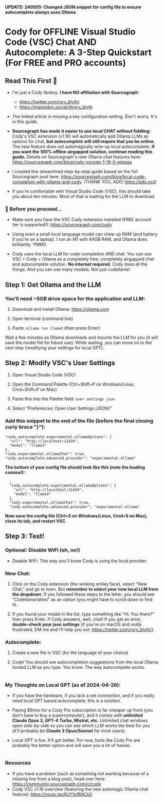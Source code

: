 **UPDATE: 240505: Changed JSON snippet for config file to ensure autocomplete always uses Ollama**

# Cody for OFFLINE Visual Studio Code (VSC) Chat AND Autocomplete: A 3-Step Quickstart (For FREE and PRO accounts)

## Read This First 👋 
- I'm just a Cody fanboy. **I have NO affiliation with Sourcegraph**:
  -  https://twitter.com/rory_blyth/
  - https://mastodon.social/@rory_blyth
- The linked article is missing a key configuration setting. Don't worry. It's in this guide.
- **Sourcegraph has made it easier to use local CHAT without fiddling:** Cody's VSC extension (v1.16) will automatically add Ollama LLMs as options for chat, **but *autocomplete* will still require that you be online.** The new feature does *not* automagically wire-up local autocomplete. **If you want the 100% offline airgapped solution, continue reading this guide.** Details on Sourcegraph's new Ollama chat features here: https://sourcegraph.com/blog/cody-vscode-1-16-0-release

- I created this streamlined step-by-step guide based on the full Sourcegraph post here: https://sourcegraph.com/blog/local-code-completion-with-ollama-and-cody. (THANK YOU, ADO! https://ado.xyz)

- If you're comfortable with Visual Studio Code (VSC), this should take you about ten minutes. Most of that is waiting for the LLM to download.

### 🛑 Before you proceed...
- Make sure you have the VSC Cody extension installed (FREE account tier is supported!): https://sourcegraph.com/cody
- Using even a small local language model can chew up RAM (and battery if you're on a laptop). I run an M1 with 64GB RAM, and Ollama does brilliantly. YMMV.

- Cody uses the local LLM for code-completion AND chat. You can use VSC + Cody + Ollama as a completely free, completely airgapped chat and autocomplete solution. **No internet required.** Cody does all the things. And you can use many models. Not just codellama!

## Step 1: Get Ollama and the LLM
### You'll need ~5GB drive space for the application and LLM:
1. Download and install Ollama: https://ollama.com

2. Open terminal \(command line\)

3. Paste: `ollama run llama3` (then press Enter)

Wait a few minutes as Ollama downloads and mounts the LLM for you (it will save the model file for future use). While waiting, you can move on to the next step (modifying your settings for local GPT).

## Step 2: Modify VSC's User Settings

1. Open Visual Studio Code (VSC)

2. Open the Command Palette (Ctrl+Shift+P on Windows/Linux, Cmd+Shift+P on Mac)

3. Paste this into the Palette field: `user settings json`

4. Select "Preferences: Open User Settings (JSON)"

### Add this snippet to the end of the file (before the final closing curly brace "}"):
```
"cody.autocomplete.experimental.ollamaOptions": {
  "url": "http://localhost:11434",
  "model": "llama3"
},
"cody.experimental.ollamaChat": true,
"cody.autocomplete.advanced.provider": "experimental-ollama"
```
**The bottom of your config file should look like this (note the leading comma!):**
```
  ,
  "cody.autocomplete.experimental.ollamaOptions": {
    "url": "http://localhost:11434",
    "model": "llama3"
  },
  "cody.experimental.ollamaChat": true,
  "cody.autocomplete.advanced.provider": "experimental-ollama"
```
**Now save the config file (Ctrl+S on Windows/Linux, Cmd+S on Mac), close its tab, and restart VSC**

## Step 3: Test!
### Optional: Disable WiFi (oh, no!)
- Disable WiFi: This way you'll know Cody is using the local provider.

### New Chat:
1. Click on the Cody extension (the winking smiley face), select "New Chat," and go to town. But **remember to select your new local LLM from the dropdown**. If you followed these steps to the letter, you should see "Codellama:latest" as an option (you might have to scroll down to find it).

2. If you found your model in the list, type something like "Hi. You there?" then press Enter. If Cody answers, well, *chat*! If you get an error, **double-check your json settings** (if you're on macOS and *really* frustrated, DM me and I'll help you out: https://twitter.com/rory_blyth/).

### Autocomplete:
1. Create a new file in VSC (for the language of your choice)

2. Code! You should see autocompletion suggestions from the local Ollama hosted LLM as you type. You know. The way autocomplete works.

#
### My Thoughts on Local GPT (as of 2024-04-26):
- If you have the hardware, if you lack a net connection, and if you really need local GPT based autocomplete, this is a solution.

- Paying $9/mo for a Cody Pro subscription is far cheaper up front (you don't have to buy a supercomputer), and it comes with **unlimited Claude Opus 3, GPT-4 Turbo, Mistral, etc.** Unlimited chat windows open side-by-side so you can see which LLM works the best for you \(it'll probably be **Claude 3 Opus/Sonnet** for most users\).

- Local GPT is fun. It'll get better. For now, tools like Cody Pro are probably the better option and will save you a *lot* of hassle.
#
### Resources
- If you have a problem (such as something not working because of a missing line from a blog post), head over here: https://community.sourcegraph.com/c/cody
- Cody VSC v1.16 overview (featuring the new automagic Ollama chat feature): https://youtu.be/RJY1q1RACk0
